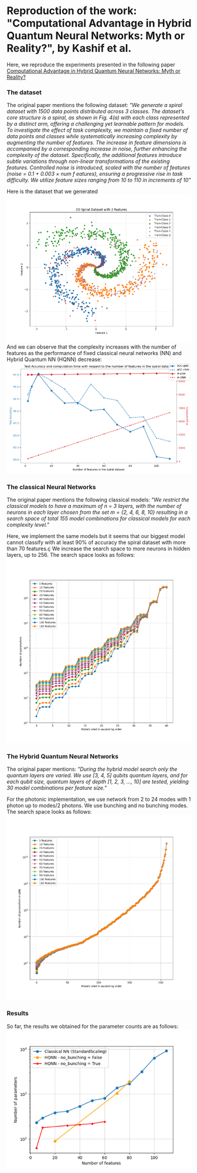 # Reproduction of the work: "Computational Advantage in Hybrid Quantum Neural Networks: Myth or Reality?", by Kashif et al.

Here, we reproduce the experiments presented in the following paper [Computational Advantage in Hybrid Quantum Neural Networks: Myth or Reality?](https://arxiv.org/abs/2412.04991)

### The dataset
The original paper mentions the following dataset: _"We generate a spiral dataset with 1500 data points distributed across 3 classes. The dataset’s core structure is a spiral, as shown in Fig. 4(a) with each class represented by a distinct arm, offering a challenging yet learnable pattern for models. To investigate the effect of task complexity, we maintain a fixed number of data points and classes while systematically increasing complexity by augmenting the number of features. The increase in feature dimensions is accompanied by a corresponding increase in noise, further enhancing the complexity of the dataset. Specifically, the additional features introduce subtle variations through non-linear transformations of the existing features. Controlled noise is introduced, scaled with the number of features (noise = 0.1 + 0.003 × num f eatures), ensuring a progressive rise in task difficulty. We utilize feature sizes ranging from 10 to 110 in increments of 10"_

Here is the dataset that we generated
![First 2 features of the Spiral dataset](./assets/blobs_dataset.png)
And we can observe that the complexity increases with the number of features as the performance of fixed classical neural networks (NN) and Hybrid Quantum NN (HQNN) decrease:
![Performance with respect to feature size](./assets/features_plot.png)

### The classical Neural Networks
The original paper mentions the following classical models: _"We restrict the classical models to have a maximum of n = 3 layers, with the number of neurons in each layer chosen from the set m = {2, 4, 6, 8, 10} resulting in a search space of total 155 model combinations for classical models for each complexity level."_

Here, we implement the same models but it seems that our biggest model cannot classify with at least 90% of accuracy the spiral dataset with more than 70 features.ç
We increase the search space to more neurons in hidden layers, up to 256.
The search space looks as follows:
![Search space for the classical NN](./assets/cl_NN_params.png)
### The Hybrid Quantum Neural Networks
The original paper mentions: _"During the hybrid model search only the quantum layers are varied. We use [3, 4, 5] qubits quantum layers, and for each qubit size, quantum layers of depth [1, 2, 3, ..., 10] are tested, yielding 30 model combinations per feature size."_

For the photonic implementation, we use network from 2 to 24 modes with 1 photon up to modes/2 photons. We use bunching and no bunching modes.
The search space looks as follows:
![Search space for the HQNN](./assets/HQNN_params.png)

### Results
So far, the results we obtained for the parameter counts are as follows:
![Results parameters](./assets/SpiralExp.png)
